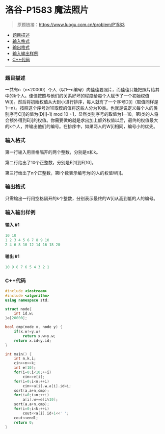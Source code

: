 # 洛谷-P1583 魔法照片

> 原题链接：https://www.luogu.com.cn/problem/P1583

- [题目描述](#题目描述)
- [输入格式](#输入格式)
- [输出格式](#输出格式)
- [输入输出样例](#输入输出样例)
- [C++代码](#C++代码)

---

### <a name="题目描述">题目描述</a>

一共有n（n≤20000）个人（以1--n编号）向佳佳要照片，而佳佳只能把照片给其中的k个人。佳佳按照与他们的关系好坏的程度给每个人赋予了一个初始权值W[i]。然后将初始权值从大到小进行排序，每人就有了一个序号D[i]（取值同样是1--n）。按照这个序号对10取模的值将这些人分为10类。也就是说定义每个人的类别序号C[i]的值为(D[i]-1) mod 10  +1，显然类别序号的取值为1--10。第i类的人将会额外得到E[i]的权值。你需要做的就是求出加上额外权值以后，最终的权值最大的k个人，并输出他们的编号。在排序中，如果两人的W[i]相同，编号小的优先。

### <a name="输入格式">输入格式</a>

第一行输入用空格隔开的两个整数，分别是n和k。

第二行给出了10个正整数，分别是E[1]到E[10]。

第三行给出了n个正整数，第i个数表示编号为i的人的权值W[i]。

### <a name="输出格式">输出格式</a>

只需输出一行用空格隔开的k个整数，分别表示最终的W[i]从高到低的人的编号。

### <a name="输入输出样例">输入输出样例</a>

#### 输入 #1

```c++
10 10
1 2 3 4 5 6 7 8 9 10
2 4 6 8 10 12 14 16 18 20
```

#### 输出 #1

```c++
10 9 8 7 6 5 4 3 2 1
```

### <a name="C++代码">C++代码</a>

```c++
#include <iostream>
#include <algorithm>
using namespace std;

struct node{
    int id,w;
}a[20000];

bool cmp(node x, node y) {
    if(x.w!=y.w)
        return x.w>y.w;
    return x.id<y.id;
}

int main() {
    int n,k,i;
    cin>>n>>k;
    int e[10];
    for(i=0;i<10;++i)
        cin>>e[i];
    for(i=0;i<n;++i)
        cin>>a[i].w,a[i].id=i;
    sort(a,a+n,cmp);
    for(i=0;i<n;++i)
        a[i].w+=e[i%10];
    sort(a,a+n,cmp);
    for(i=0;i<k;++i)
        cout<<a[i].id+1<<' ';
    cout<<endl;
    return 0;
}
```